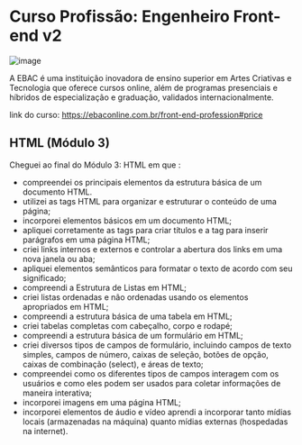 # Curso Profissão: Engenheiro Front-end v2

![image](https://github.com/natsalete/curso_ebac_frontend/assets/135389319/767bad07-631d-48fe-be07-b8c0345e7ac0)

A EBAC é uma instituição inovadora de ensino superior em Artes Criativas e Tecnologia que oferece cursos online, além de programas presenciais e híbridos de especialização e graduação, validados internacionalmente.

link do curso: https://ebaconline.com.br/front-end-profession#price

## HTML (Módulo 3)

Cheguei ao final do Módulo 3: HTML em que :


- compreendei os principais elementos da estrutura básica de um documento HTML. 
- utilizei as tags HTML para organizar e estruturar o conteúdo de uma página;
- incorporei elementos básicos em um documento HTML;
- apliquei corretamente as tags para criar títulos e a tag para inserir parágrafos em uma página HTML;
- criei links internos e externos e controlar a abertura dos links em uma nova janela ou aba;
- apliquei elementos semânticos para formatar o texto de acordo com seu significado; 
- compreendi a Estrutura de Listas em HTML;
- criei listas ordenadas e não ordenadas usando os elementos apropriados em HTML;
- compreendi a estrutura básica de uma tabela em HTML;
- criei tabelas completas com cabeçalho, corpo e rodapé;
- compreendi a estrutura básica de um formulário em HTML;
- criei diversos tipos de campos de formulário, incluindo campos de texto simples, campos de número, caixas de seleção, botões de opção, caixas de combinação (select), e áreas de texto;
- compreendei como os diferentes tipos de campos interagem com os usuários e como eles podem ser usados para coletar informações de maneira interativa;
- incorporei imagens em uma página HTML;
- incorporei elementos de áudio e vídeo 
aprendi a incorporar tanto mídias locais (armazenadas na máquina) quanto mídias externas (hospedadas na internet). 
